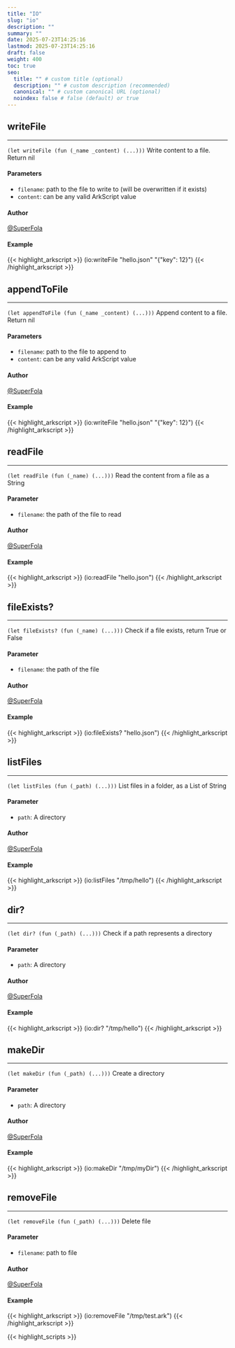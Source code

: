```yaml
---
title: "IO"
slug: "io"
description: ""
summary: ""
date: 2025-07-23T14:25:16
lastmod: 2025-07-23T14:25:16
draft: false
weight: 400
toc: true
seo:
  title: "" # custom title (optional)
  description: "" # custom description (recommended)
  canonical: "" # custom canonical URL (optional)
  noindex: false # false (default) or true
---
```


## writeFile

---
`(let writeFile (fun (_name _content) (...)))`
Write content to a file. Return nil

#### Parameters
- `filename`: path to the file to write to (will be overwritten if it exists)
- `content`: can be any valid ArkScript value

#### Author
[@SuperFola](https://github.com/SuperFola)

#### Example
{{< highlight_arkscript >}}
(io:writeFile "hello.json" "{\"key\": 12}")
{{< /highlight_arkscript >}}

## appendToFile

---
`(let appendToFile (fun (_name _content) (...)))`
Append content to a file. Return nil

#### Parameters
- `filename`: path to the file to append to
- `content`: can be any valid ArkScript value

#### Author
[@SuperFola](https://github.com/SuperFola)

#### Example
{{< highlight_arkscript >}}
(io:writeFile "hello.json" "{\"key\": 12}")
{{< /highlight_arkscript >}}

## readFile

---
`(let readFile (fun (_name) (...)))`
Read the content from a file as a String

#### Parameter
- `filename`: the path of the file to read

#### Author
[@SuperFola](https://github.com/SuperFola)

#### Example
{{< highlight_arkscript >}}
(io:readFile "hello.json")
{{< /highlight_arkscript >}}

## fileExists?

---
`(let fileExists? (fun (_name) (...)))`
Check if a file exists, return True or False

#### Parameter
- `filename`: the path of the file

#### Author
[@SuperFola](https://github.com/SuperFola)

#### Example
{{< highlight_arkscript >}}
(io:fileExists? "hello.json")
{{< /highlight_arkscript >}}

## listFiles

---
`(let listFiles (fun (_path) (...)))`
List files in a folder, as a List of String

#### Parameter
- `path`: A directory

#### Author
[@SuperFola](https://github.com/SuperFola)

#### Example
{{< highlight_arkscript >}}
(io:listFiles "/tmp/hello")
{{< /highlight_arkscript >}}

## dir?

---
`(let dir? (fun (_path) (...)))`
Check if a path represents a directory

#### Parameter
- `path`: A directory

#### Author
[@SuperFola](https://github.com/SuperFola)

#### Example
{{< highlight_arkscript >}}
(io:dir? "/tmp/hello")
{{< /highlight_arkscript >}}

## makeDir

---
`(let makeDir (fun (_path) (...)))`
Create a directory

#### Parameter
- `path`: A directory

#### Author
[@SuperFola](https://github.com/SuperFola)

#### Example
{{< highlight_arkscript >}}
(io:makeDir "/tmp/myDir")
{{< /highlight_arkscript >}}

## removeFile

---
`(let removeFile (fun (_path) (...)))`
Delete file

#### Parameter
- `filename`: path to file

#### Author
[@SuperFola](https://github.com/SuperFola)

#### Example
{{< highlight_arkscript >}}
(io:removeFile "/tmp/test.ark")
{{< /highlight_arkscript >}}



{{< highlight_scripts >}}
